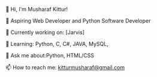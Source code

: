 👋 Hi, I'm Musharaf Kittur!

🚀 Aspiring Web Developer and Python Software Developer

🔭 Currently working on: [Jarvis]

🌱 Learning: Python, C, C#, JAVA, MySQL, 

💬 Ask me about:Python, HTML/CSS

📫 How to reach me: kitturmusharaf@gmail.com


<!---
Musharrafkittur/Musharrafkittur is a ✨ special ✨ repository because its `README.md` (this file) appears on your GitHub profile.
You can click the Preview link to take a look at your changes.
--->
